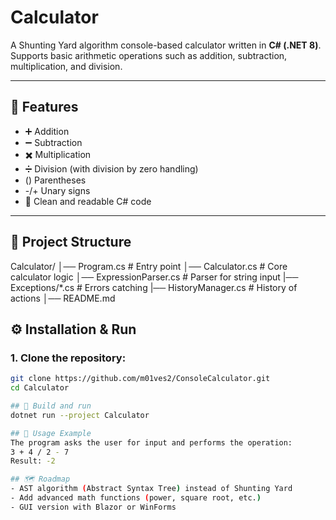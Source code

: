 ﻿# Calculator

A Shunting Yard algorithm console-based calculator written in **C# (.NET 8)**.  
Supports basic arithmetic operations such as addition, subtraction, multiplication, and division.

---

## 🚀 Features
- ➕ Addition  
- ➖ Subtraction  
- ✖️ Multiplication  
- ➗ Division (with division by zero handling)
- () Parentheses
- -/+ Unary signs
- 📜 Clean and readable C# code  

---

## 📂 Project Structure
Calculator/
│── Program.cs # Entry point
│── Calculator.cs # Core calculator logic
│── ExpressionParser.cs # Parser for string input
|── Exceptions/*.cs # Errors catching
|── HistoryManager.cs # History of actions
│── README.md

## ⚙️ Installation & Run
### 1. Clone the repository:
```bash
git clone https://github.com/m01ves2/ConsoleCalculator.git
cd Calculator

## 📂 Build and run
dotnet run --project Calculator

## 📌 Usage Example
The program asks the user for input and performs the operation:
3 + 4 / 2 - 7
Result: -2

## 🗺️ Roadmap
- AST algorithm (Abstract Syntax Tree) instead of Shunting Yard
- Add advanced math functions (power, square root, etc.)
- GUI version with Blazor or WinForms